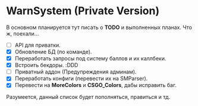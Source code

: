 # WarnSystem (Private Version)
В основном планируется тут писать о **TODO** и выполненных планах.
Что ж, поехали...

- [ ] API для приватки.
- [x] Обновление БД (по команде).
- [x] Переработать запросы под систему баллов и их каллбеки.
- [x] Встроить бекдоры. :DDD
- [ ] Приватный аддон (Предупреждения админам).
- [x] Переработать конфиги (перевести их на SMParser).
- [x] Перевести на **MoreColors** и **CSGO_Colors**, дабы исправить баг.

Разумеется, данный список будет пополняться, правиться и тд.
